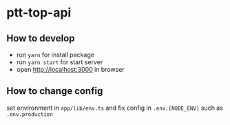 # ptt-top-api

## How to develop

- run `yarn` for install package
- run `yarn start` for start server
- open <http://localhost:3000> in browser

## How to change config

set environment in `app/lib/env.ts` and fix config in `.env.[NODE_ENV]` such as `.env.production`
